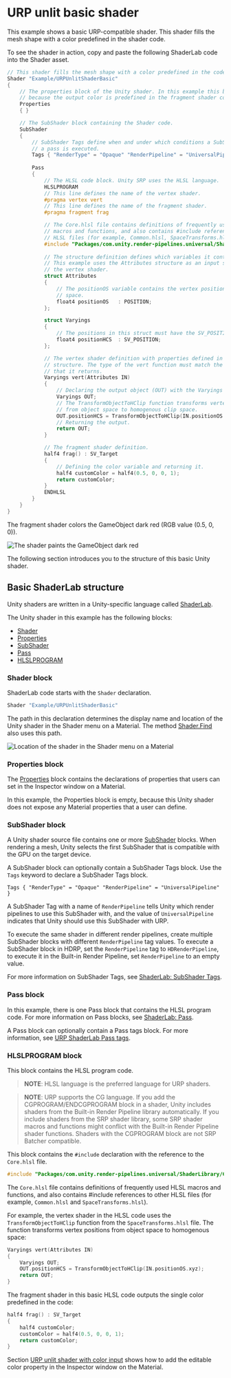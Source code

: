 # URP unlit basic shader

This example shows a basic URP-compatible shader. This shader fills the mesh shape with a color predefined in the shader code.

To see the shader in action, copy and paste the following ShaderLab code into the Shader asset.

```c++
// This shader fills the mesh shape with a color predefined in the code.
Shader "Example/URPUnlitShaderBasic"
{
    // The properties block of the Unity shader. In this example this block is empty
    // because the output color is predefined in the fragment shader code.
    Properties
    { }

    // The SubShader block containing the Shader code. 
    SubShader
    {
        // SubShader Tags define when and under which conditions a SubShader block or
        // a pass is executed.
        Tags { "RenderType" = "Opaque" "RenderPipeline" = "UniversalPipeline" }
        
        Pass
        {
            // The HLSL code block. Unity SRP uses the HLSL language.
            HLSLPROGRAM
            // This line defines the name of the vertex shader. 
            #pragma vertex vert
            // This line defines the name of the fragment shader. 
            #pragma fragment frag

            // The Core.hlsl file contains definitions of frequently used HLSL
            // macros and functions, and also contains #include references to other
            // HLSL files (for example, Common.hlsl, SpaceTransforms.hlsl, etc.).
            #include "Packages/com.unity.render-pipelines.universal/ShaderLibrary/Core.hlsl"            
            
            // The structure definition defines which variables it contains.
            // This example uses the Attributes structure as an input structure in
            // the vertex shader.
            struct Attributes
            {
                // The positionOS variable contains the vertex positions in object
                // space.
                float4 positionOS   : POSITION;                 
            };

            struct Varyings
            {
                // The positions in this struct must have the SV_POSITION semantic.
                float4 positionHCS  : SV_POSITION;
            };            

            // The vertex shader definition with properties defined in the Varyings 
            // structure. The type of the vert function must match the type (struct)
            // that it returns.
            Varyings vert(Attributes IN)
            {
                // Declaring the output object (OUT) with the Varyings struct.
                Varyings OUT;
                // The TransformObjectToHClip function transforms vertex positions
                // from object space to homogenous clip space.
                OUT.positionHCS = TransformObjectToHClip(IN.positionOS.xyz);
                // Returning the output.
                return OUT;
            }

            // The fragment shader definition.            
            half4 frag() : SV_Target
            {
                // Defining the color variable and returning it.
                half4 customColor = half4(0.5, 0, 0, 1);
                return customColor;
            }
            ENDHLSL
        }
    }
}
```

The fragment shader colors the GameObject dark red (RGB value (0.5, 0, 0)).

![The shader paints the GameObject dark red](Images/shader-examples/unlit-shader-tutorial-basic-hardcoded-color.png)

The following section introduces you to the structure of this basic Unity shader.

<a name="basic-shaderlab-structure"></a>

## Basic ShaderLab structure

Unity shaders are written in a Unity-specific language called [ShaderLab](https://docs.unity3d.com/Manual/SL-Shader.html). 

The Unity shader in this example has the following blocks:

* [Shader](#shader)
* [Properties](#properties)
* [SubShader](#subshader)
* [Pass](#pass)
* [HLSLPROGRAM](#hlsl)

<a name="shader"></a>

### Shader block

ShaderLab code starts with the `Shader` declaration.

```c++
Shader "Example/URPUnlitShaderBasic"
```

The path in this declaration determines the display name and location of the Unity shader in the Shader menu on a Material. The method [Shader.Find](https://docs.unity3d.com/ScriptReference/Shader.Find.html) also uses this path.

![Location of the shader in the Shader menu on a Material](Images/shader-examples/urp-material-ui-shader-path.png)

<a name="properties"></a>

### Properties block

The [Properties](https://docs.unity3d.com/Manual/SL-Properties.html) block contains the declarations of properties that users can set in the Inspector window on a Material.

In this example, the Properties block is empty, because this Unity shader does not expose any Material properties that a user can define. 

### SubShader block

A Unity shader source file contains one or more [SubShader](https://docs.unity3d.com/Manual/SL-SubShader.html) blocks. When rendering a mesh, Unity selects the first SubShader that is compatible with the GPU on the target device.

A SubShader block can optionally contain a SubShader Tags block. Use the `Tags` keyword to declare a SubShader Tags block.

```
Tags { "RenderType" = "Opaque" "RenderPipeline" = "UniversalPipeline" }
```

A SubShader Tag with a name of `RenderPipeline` tells Unity which render pipelines to use this SubShader with, and the value of `UniversalPipeline` indicates that Unity should use this SubShader with URP.

To execute the same shader in different render pipelines, create multiple SubShader blocks with different `RenderPipeline` tag values. To execute a SubShader block in HDRP, set the `RenderPipeline` tag to `HDRenderPipeline`, to execute it in the Built-in Render Pipeline, set `RenderPipeline` to an empty value.

For more information on SubShader Tags, see [ShaderLab: SubShader Tags](https://docs.unity3d.com/Manual/SL-SubShaderTags.html).

### Pass block

In this example, there is one Pass block that contains the HLSL program code. For more information on Pass blocks, see [ShaderLab: Pass](https://docs.unity3d.com/Manual/SL-Pass.html).

A Pass block can optionally contain a Pass tags block. For more information, see [URP ShaderLab Pass tags](urp-shaders/urp-shaderlab-pass-tags.md).

### HLSLPROGRAM block

This block contains the HLSL program code.

> **NOTE**: HLSL language is the preferred language for URP shaders.

> **NOTE**: URP supports the CG language. If you add the CGPROGRAM/ENDCGPROGRAM block in a shader, Unity includes shaders from the Built-in Render Pipeline library automatically. If you include shaders from the SRP shader library, some SRP shader macros and functions might conflict with the Built-in Render Pipeline shader functions. Shaders with the CGPROGRAM block are not SRP Batcher compatible.

This block contains the `#include` declaration with the reference to the `Core.hlsl` file.

```c++
#include "Packages/com.unity.render-pipelines.universal/ShaderLibrary/Core.hlsl"
```

The `Core.hlsl` file contains definitions of frequently used HLSL macros and functions, and also contains #include references to other HLSL files (for example, `Common.hlsl` and  `SpaceTransforms.hlsl`).

For example, the vertex shader in the HLSL code uses the `TransformObjectToHClip` function from the `SpaceTransforms.hlsl` file. The function transforms vertex positions from object space to homogenous space:

```c++
Varyings vert(Attributes IN)
{
    Varyings OUT;
    OUT.positionHCS = TransformObjectToHClip(IN.positionOS.xyz);
    return OUT;
}
```

The fragment shader in this basic HLSL code outputs the single color predefined in the code:

```c++
half4 frag() : SV_Target
{
    half4 customColor;
    customColor = half4(0.5, 0, 0, 1);
    return customColor;
}
```

Section [URP unlit shader with color input](writing-shaders-urp-unlit-color.md) shows how to add the editable color property in the Inspector window on the Material.
